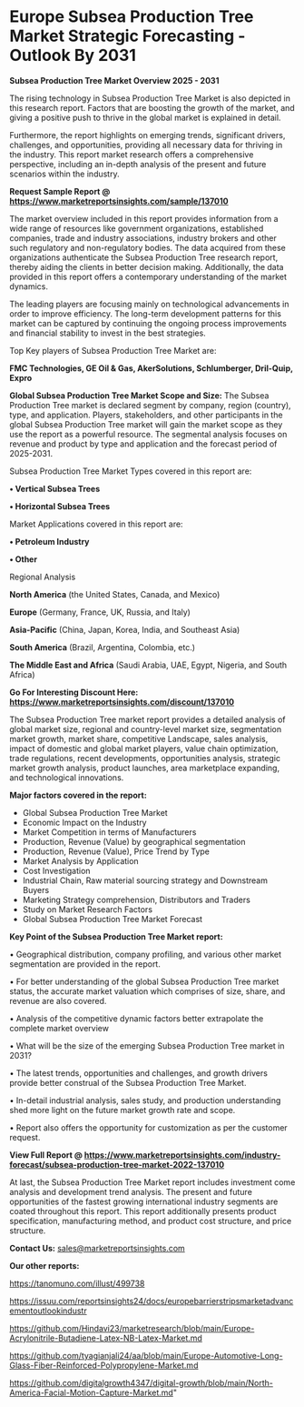  # Europe Subsea Production Tree Market Strategic Forecasting - Outlook By 2031

<Strong> Subsea Production Tree Market Overview 2025 - 2031</strong>

The rising technology in Subsea Production Tree Market is also depicted in this research report. Factors that are boosting the growth of the market, and giving a positive push to thrive in the global market is explained in detail.

Furthermore, the report highlights on emerging trends, significant drivers, challenges, and opportunities, providing all necessary data for thriving in the industry. This report market research offers a comprehensive perspective, including an in-depth analysis of the present and future scenarios within the industry.

<strong>Request Sample Report @ <a href=https://www.marketreportsinsights.com/sample/137010>https://www.marketreportsinsights.com/sample/137010</a></strong>

The market overview included in this report provides information from a wide range of resources like government organizations, established companies, trade and industry associations, industry brokers and other such regulatory and non-regulatory bodies. The data acquired from these organizations authenticate the Subsea Production Tree research report, thereby aiding the clients in better decision making. Additionally, the data provided in this report offers a contemporary understanding of the market dynamics.

The leading players are focusing mainly on technological advancements in order to improve efficiency. The long-term development patterns for this market can be captured by continuing the ongoing process improvements and financial stability to invest in the best strategies.

Top Key players of Subsea Production Tree Market are:

<strong>FMC Technologies, GE Oil & Gas, AkerSolutions, Schlumberger, Dril-Quip, Expro</strong>

<strong><b>Global Subsea Production Tree Market Scope and Size:</b></strong>
The Subsea Production Tree market is declared segment by company, region (country), type, and application. Players, stakeholders, and other participants in the global Subsea Production Tree market will gain the market scope as they use the report as a powerful resource. The segmental analysis focuses on revenue and product by type and application and the forecast period of 2025-2031.

Subsea Production Tree Market Types covered in this report are:

<strong>• Vertical Subsea Trees

• Horizontal Subsea Trees</strong>

Market Applications covered in this report are:

<strong>• Petroleum Industry

• Other</strong> 

Regional Analysis

<strong>North America</strong> (the United States, Canada, and Mexico)

<strong>Europe</strong> (Germany, France, UK, Russia, and Italy)

<strong>Asia-Pacific</strong> (China, Japan, Korea, India, and Southeast Asia)

<strong>South America</strong> (Brazil, Argentina, Colombia, etc.)

<strong>The Middle East and Africa</strong> (Saudi Arabia, UAE, Egypt, Nigeria, and South Africa)

<strong>Go For Interesting Discount Here: <a href=https://www.marketreportsinsights.com/discount/137010>https://www.marketreportsinsights.com/discount/137010</a></strong>

The Subsea Production Tree market report provides a detailed analysis of global market size, regional and country-level market size, segmentation market growth, market share, competitive Landscape, sales analysis, impact of domestic and global market players, value chain optimization, trade regulations, recent developments, opportunities analysis, strategic market growth analysis, product launches, area marketplace expanding, and technological innovations.

<strong><b>Major factors covered in the report:</b></strong>
<ul>
  <li>Global Subsea Production Tree Market </li>
  <li>Economic Impact on the Industry</li>
  <li>Market Competition in terms of Manufacturers</li>
  <li>Production, Revenue (Value) by geographical segmentation</li>
  <li>Production, Revenue (Value), Price Trend by Type</li>
  <li>Market Analysis by Application</li>
  <li>Cost Investigation</li>
  <li>Industrial Chain, Raw material sourcing strategy and Downstream Buyers</li>
  <li>Marketing Strategy comprehension, Distributors and Traders</li>
  <li>Study on Market Research Factors</li>
  <li>Global Subsea Production Tree Market Forecast</li>
</ul>

<strong><b>Key Point of the Subsea Production Tree Market report:</b></strong>

• Geographical distribution, company profiling, and various other market segmentation are provided in the report.

• For better understanding of the global Subsea Production Tree market status, the accurate market valuation which comprises of size, share, and revenue are also covered.

• Analysis of the competitive dynamic factors better extrapolate the complete market overview

• What will be the size of the emerging Subsea Production Tree market in 2031?

• The latest trends, opportunities and challenges, and growth drivers provide better construal of the Subsea Production Tree Market.

• In-detail industrial analysis, sales study, and production understanding shed more light on the future market growth rate and scope.

• Report also offers the opportunity for customization as per the customer request.

<strong><b>View Full Report @ <a href=https://www.marketreportsinsights.com/industry-forecast/subsea-production-tree-market-2022-137010>https://www.marketreportsinsights.com/industry-forecast/subsea-production-tree-market-2022-137010</a></b></strong>


At last, the Subsea Production Tree Market report includes investment come analysis and development trend analysis. The present and future opportunities of the fastest growing international industry segments are coated throughout this report. This report additionally presents product specification, manufacturing method, and product cost structure, and price structure.

<strong>Contact Us:</strong>
sales@marketreportsinsights.com

<strong>Our other reports:</strong>

<a href=https://tanomuno.com/illust/499738>https://tanomuno.com/illust/499738</a>

<a href=https://issuu.com/reportsinsights24/docs/europebarrierstripsmarketadvancementoutlookindustr>https://issuu.com/reportsinsights24/docs/europebarrierstripsmarketadvancementoutlookindustr</a>

<a href=https://github.com/Hindavi23/marketresearch/blob/main/Europe-Acrylonitrile-Butadiene-Latex-NB-Latex-Market.md>https://github.com/Hindavi23/marketresearch/blob/main/Europe-Acrylonitrile-Butadiene-Latex-NB-Latex-Market.md</a>

<a href=https://github.com/tyagianjali24/aa/blob/main/Europe-Automotive-Long-Glass-Fiber-Reinforced-Polypropylene-Market.md>https://github.com/tyagianjali24/aa/blob/main/Europe-Automotive-Long-Glass-Fiber-Reinforced-Polypropylene-Market.md</a>

<a href=https://github.com/digitalgrowth4347/digital-growth/blob/main/North-America-Facial-Motion-Capture-Market.md>https://github.com/digitalgrowth4347/digital-growth/blob/main/North-America-Facial-Motion-Capture-Market.md</a>"
